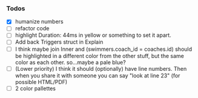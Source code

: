 ### Todos

- [x] humanize numbers
- [ ] refactor code
- [ ] highlight Duration: 44ms in yellow or something to set it apart.
- [ ] Add back Triggers struct in Explain
- [ ] I think maybe join Inner and (swimmers.coach_id = coaches.id) should be highlighted in a different color from the other stuff, but the same color as each other. so...maybe a pale blue?
- [ ] (Lower priority) I think it should (optionally) have line numbers. Then when you share it with someone you can say "look at line 23" (for possible HTML/PDF)
- [ ] 2 color pallettes
